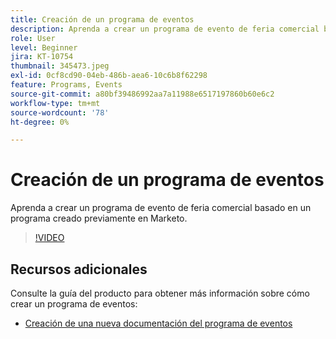 ```yaml
---
title: Creación de un programa de eventos
description: Aprenda a crear un programa de evento de feria comercial basado en un programa creado previamente en Marketo.
role: User
level: Beginner
jira: KT-10754
thumbnail: 345473.jpeg
exl-id: 0cf8cd90-04eb-486b-aea6-10c6b8f62298
feature: Programs, Events
source-git-commit: a80bf39486992aa7a11988e6517197860b60e6c2
workflow-type: tm+mt
source-wordcount: '78'
ht-degree: 0%

---
```


# Creación de un programa de eventos

Aprenda a crear un programa de evento de feria comercial basado en un programa creado previamente en Marketo.

>[!VIDEO](https://video.tv.adobe.com/v/345473/?quality=12&learn=on)

## Recursos adicionales

Consulte la guía del producto para obtener más información sobre cómo crear un programa de eventos:

* [Creación de una nueva documentación del programa de eventos](https://experienceleague.adobe.com/docs/marketo/using/product-docs/demand-generation/events/understanding-events/create-a-new-event-program.html?lang=en)
